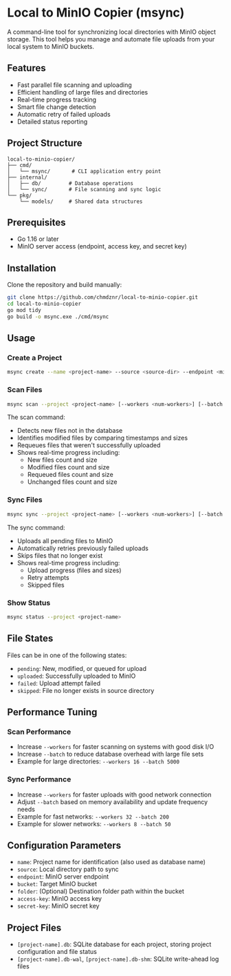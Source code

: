 # Local to MinIO Copier (msync)

A command-line tool for synchronizing local directories with MinIO object storage. This tool helps you manage and automate file uploads from your local system to MinIO buckets.

## Features

- Fast parallel file scanning and uploading
- Efficient handling of large files and directories
- Real-time progress tracking
- Smart file change detection
- Automatic retry of failed uploads
- Detailed status reporting

## Project Structure

```
local-to-minio-copier/
├── cmd/
│   └── msync/       # CLI application entry point
├── internal/
│   ├── db/         # Database operations
│   └── sync/       # File scanning and sync logic
└── pkg/
    └── models/     # Shared data structures
```

## Prerequisites

- Go 1.16 or later
- MinIO server access (endpoint, access key, and secret key)

## Installation

Clone the repository and build manually:

```bash
git clone https://github.com/chmdznr/local-to-minio-copier.git
cd local-to-minio-copier
go mod tidy
go build -o msync.exe ./cmd/msync
```

## Usage

### Create a Project

```bash
msync create --name <project-name> --source <source-dir> --endpoint <minio-endpoint> --bucket <bucket-name> --folder <dest-folder> --access-key <access-key> --secret-key <secret-key>
```

### Scan Files

```bash
msync scan --project <project-name> [--workers <num-workers>] [--batch <batch-size>]
```

The scan command:
- Detects new files not in the database
- Identifies modified files by comparing timestamps and sizes
- Requeues files that weren't successfully uploaded
- Shows real-time progress including:
  - New files count and size
  - Modified files count and size
  - Requeued files count and size
  - Unchanged files count and size

### Sync Files

```bash
msync sync --project <project-name> [--workers <num-workers>] [--batch <batch-size>]
```

The sync command:
- Uploads all pending files to MinIO
- Automatically retries previously failed uploads
- Skips files that no longer exist
- Shows real-time progress including:
  - Upload progress (files and sizes)
  - Retry attempts
  - Skipped files

### Show Status

```bash
msync status --project <project-name>
```

## File States

Files can be in one of the following states:
- `pending`: New, modified, or queued for upload
- `uploaded`: Successfully uploaded to MinIO
- `failed`: Upload attempt failed
- `skipped`: File no longer exists in source directory

## Performance Tuning

### Scan Performance
- Increase `--workers` for faster scanning on systems with good disk I/O
- Increase `--batch` to reduce database overhead with large file sets
- Example for large directories: `--workers 16 --batch 5000`

### Sync Performance
- Increase `--workers` for faster uploads with good network connection
- Adjust `--batch` based on memory availability and update frequency needs
- Example for fast networks: `--workers 32 --batch 200`
- Example for slower networks: `--workers 8 --batch 50`

## Configuration Parameters

- `name`: Project name for identification (also used as database name)
- `source`: Local directory path to sync
- `endpoint`: MinIO server endpoint
- `bucket`: Target MinIO bucket
- `folder`: (Optional) Destination folder path within the bucket
- `access-key`: MinIO access key
- `secret-key`: MinIO secret key

## Project Files

- `[project-name].db`: SQLite database for each project, storing project configuration and file status
- `[project-name].db-wal`, `[project-name].db-shm`: SQLite write-ahead log files
